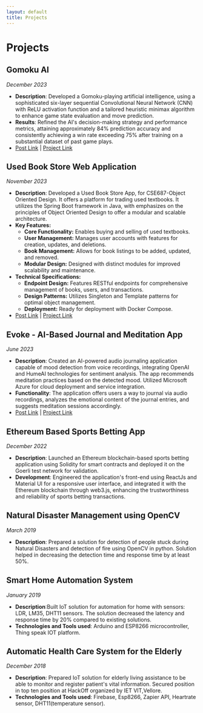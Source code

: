 ```yaml
---
layout: default
title: Projects
---
```


# Projects
## Gomoku AI
_December 2023_
- **Description**: Developed a Gomoku-playing artificial intelligence, using a sophisticated six-layer sequential Convolutional Neural Network (CNN) with ReLU activation function and a tailored heuristic minimax algorithm to enhance game state evaluation and move prediction.
- **Results**: Refined the AI's decision-making strategy and performance metrics, attaining approximately 84% prediction accuracy and consistently achieving a win rate exceeding 75% after training on a substantial dataset of past game plays.
- [Post Link](https://www.linkedin.com/posts/sanchit-relan_github-rasi5050gomoku-ai-gomoku-ai-is-activity-7164397457383100417-UA5v?utm_source=share&utm_medium=member_desktop) \| [Project Link](https://github.com/rasi5050/Gomoku-AI)

## Used Book Store Web Application
_November 2023_
- **Description**: Developed a Used Book Store App, for CSE687-Object Oriented Design. It offers a platform for trading used textbooks. It utilizes the 
Spring Boot framework in Java, with emphasizes on the principles of Object Oriented Design to offer a modular and scalable architecture.
- **Key Features:**
    - **Core Functionality:** Enables buying and selling of used textbooks.
    - **User Management:** Manages user accounts with features for creation, updates, and deletions.
    - **Book Management:** Allows for book listings to be added, updated, and removed.
    - **Modular Design:** Designed with distinct modules for improved scalability and maintenance.
- **Technical Specifications:**
    - **Endpoint Design:** Features RESTful endpoints for comprehensive management of books, users, and transactions.
    - **Design Patterns:** Utilizes Singleton and Template patterns for optimal object management.
    - **Deployment:** Ready for deployment with Docker Compose.
- [Post Link](https://www.linkedin.com/posts/sanchit-relan_github-srelan46usedbookstorewebapp-activity-7144340885059616768-84Vy?utm_source=share&utm_medium=member_desktop) \| [Project Link](https://github.com/srelan46/UsedBookStoreWebApp/tree/main)

## Evoke - AI-Based Journal and Meditation App
_June 2023_
- **Description**: Created an AI-powered audio journaling application capable of mood detection from voice recordings, integrating OpenAI and HumeAI technologies for sentiment analysis. The app recommends meditation practices based on the detected mood. Utilized Microsoft Azure for cloud deployment and service integration.
- **Functionality**: The application offers users a way to journal via audio recordings, analyzes the emotional content of the journal entries, and suggests meditation sessions accordingly.
- [Post Link](https://www.linkedin.com/posts/sanchit-relan_calhacks-calhacks2023-ucberkeley-activity-7078954270464634881-g5_J?utm_source=share&utm_medium=member_desktop) \| [Project Link](https://github.com/ATXenlight908/AIHacks)

## Ethereum Based Sports Betting App
_December 2022_
- **Description**: Launched an Ethereum blockchain-based sports betting application using Solidity for smart contracts and deployed it on the Goerli test network for validation.
- **Development**: Engineered the application's front-end using ReactJs and Material UI for a responsive user interface, and integrated it with the Ethereum blockchain through web3.js, enhancing the trustworthiness and reliability of sports betting transactions.

## Natural Disaster Management using OpenCV
_March 2019_
- **Description**: Prepared a solution for detection of people stuck during Natural Disasters and detection of fire using OpenCV in python.
Solution helped in decreasing the detection time and response time by at least 50%.

## Smart Home Automation System
_January 2019_
- **Description**:Built IoT solution for automation for home with sensors: LDR, LM35, DHT11 sensors. The solution decreased the latency and
response time by 20% compared to existing solutions.
- **Technologies and Tools used**: Arduino and ESP8266 microcontroller, Thing speak IOT platform.

## Automatic Health Care System for the Elderly
_December 2018_
- **Description**: Prepared IoT solution for elderly living assistance to be able to monitor and register patient's vital information. Secured
position in top ten position at HackOff organized by IET VIT,Vellore.
- **Technologies and Tools used**: Firebase, Esp8266, Zapier API, Heartrate sensor, DHT11(temperature sensor).
